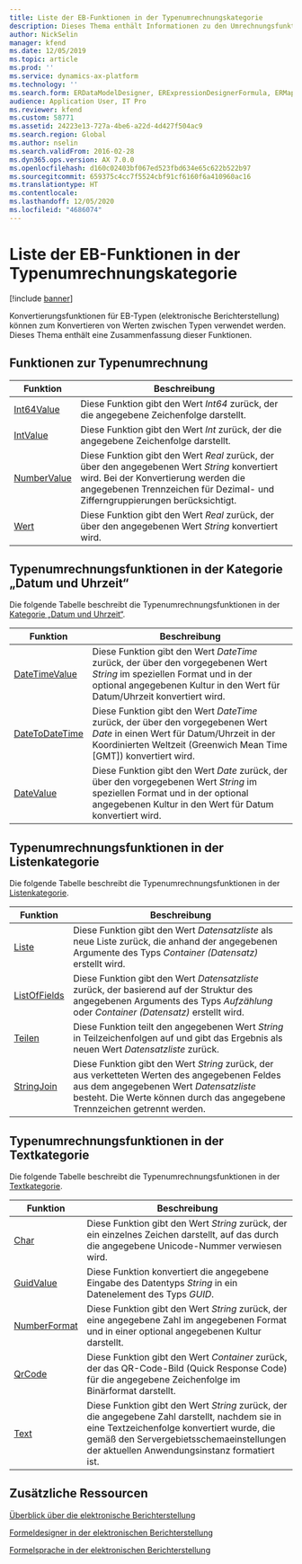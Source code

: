 ```yaml
---
title: Liste der EB-Funktionen in der Typenumrechnungskategorie
description: Dieses Thema enthält Informationen zu den Umrechnungsfunktionen, die in der elektronischen Berichterstellung (EB) unterstützt werden.
author: NickSelin
manager: kfend
ms.date: 12/05/2019
ms.topic: article
ms.prod: ''
ms.service: dynamics-ax-platform
ms.technology: ''
ms.search.form: ERDataModelDesigner, ERExpressionDesignerFormula, ERMappedFormatDesigner, ERModelMappingDesigner
audience: Application User, IT Pro
ms.reviewer: kfend
ms.custom: 58771
ms.assetid: 24223e13-727a-4be6-a22d-4d427f504ac9
ms.search.region: Global
ms.author: nselin
ms.search.validFrom: 2016-02-28
ms.dyn365.ops.version: AX 7.0.0
ms.openlocfilehash: d160c02403bf067ed523fbd634e65c622b522b97
ms.sourcegitcommit: 659375c4cc7f5524cbf91cf6160f6a410960ac16
ms.translationtype: HT
ms.contentlocale: 
ms.lasthandoff: 12/05/2020
ms.locfileid: "4686074"
---
```

# <a name="list-of-er-functions-in-the-type-conversion-category"></a>Liste der EB-Funktionen in der Typenumrechnungskategorie

[!include [banner](../includes/banner.md)]

Konvertierungsfunktionen für EB-Typen (elektronische Berichterstellung) können zum Konvertieren von Werten zwischen Typen verwendet werden. Dieses Thema enthält eine Zusammenfassung dieser Funktionen.

## <a name="type-conversion-functions"></a>Funktionen zur Typenumrechnung

| Funktion | Beschreibung |
|----------|-------------|
| [Int64Value](er-functions-conversion-int64value.md)   | Diese Funktion gibt den Wert *Int64* zurück, der die angegebene Zeichenfolge darstellt. |
| [IntValue](er-functions-conversion-intvalue.md)       | Diese Funktion gibt den Wert *Int* zurück, der die angegebene Zeichenfolge darstellt. |
| [NumberValue](er-functions-conversion-numbervalue.md) | Diese Funktion gibt den Wert *Real* zurück, der über den angegebenen Wert *String* konvertiert wird. Bei der Konvertierung werden die angegebenen Trennzeichen für Dezimal- und Zifferngruppierungen berücksichtigt. |
| [Wert](er-functions-conversion-value.md)             | Diese Funktion gibt den Wert *Real* zurück, der über den angegebenen Wert *String* konvertiert wird. |

## <a name="type-conversion-functions-in-the-date-and-time-category"></a>Typenumrechnungsfunktionen in der Kategorie „Datum und Uhrzeit“

Die folgende Tabelle beschreibt die Typenumrechnungsfunktionen in der [Kategorie „Datum und Uhrzeit“](er-functions-category-datetime.md).

| Funktion | Beschreibung |
|----------|-------------|
| [DateTimeValue](er-functions-datetime-datetimevalue.md)   | Diese Funktion gibt den Wert *DateTime* zurück, der über den vorgegebenen Wert *String* im speziellen Format und in der optional angegebenen Kultur in den Wert für Datum/Uhrzeit konvertiert wird. |
| [DateToDateTime](er-functions-datetime-datetodatetime.md) | Diese Funktion gibt den Wert *DateTime* zurück, der über den vorgegebenen Wert *Date* in einen Wert für Datum/Uhrzeit in der Koordinierten Weltzeit (Greenwich Mean Time \[GMT\]) konvertiert wird. |
| [DateValue](er-functions-datetime-datevalue.md)           | Diese Funktion gibt den Wert *Date* zurück, der über den vorgegebenen Wert *String* im speziellen Format und in der optional angegebenen Kultur in den Wert für Datum konvertiert wird. |

## <a name="type-conversion-functions-in-the-list-category"></a>Typenumrechnungsfunktionen in der Listenkategorie

Die folgende Tabelle beschreibt die Typenumrechnungsfunktionen in der [Listenkategorie](er-functions-category-list.md).

| Funktion | Beschreibung |
|----------|-------------|
| [Liste](er-functions-list-list.md)                 | Diese Funktion gibt den Wert *Datensatzliste* als neue Liste zurück, die anhand der angegebenen Argumente des Typs *Container (Datensatz)* erstellt wird. |
| [ListOfFields](er-functions-list-listoffields.md) | Diese Funktion gibt den Wert *Datensatzliste* zurück, der basierend auf der Struktur des angegebenen Arguments des Typs *Aufzählung* oder *Container (Datensatz)* erstellt wird. |
| [Teilen](er-functions-list-split.md)               | Diese Funktion teilt den angegebenen Wert *String* in Teilzeichenfolgen auf und gibt das Ergebnis als neuen Wert *Datensatzliste* zurück. |
| [StringJoin](er-functions-list-stringjoin.md)     | Diese Funktion gibt den Wert *String* zurück, der aus verketteten Werten des angegebenen Feldes aus dem angegebenen Wert *Datensatzliste* besteht. Die Werte können durch das angegebene Trennzeichen getrennt werden. |

## <a name="type-conversion-functions-in-the-text-category"></a>Typenumrechnungsfunktionen in der Textkategorie

Die folgende Tabelle beschreibt die Typenumrechnungsfunktionen in der [Textkategorie](er-functions-category-text.md).

| Funktion | Beschreibung |
|----------|-------------|
| [Char](er-functions-text-char.md)                 | Diese Funktion gibt den Wert *String* zurück, der ein einzelnes Zeichen darstellt, auf das durch die angegebene Unicode-Nummer verwiesen wird. |
| [GuidValue](er-functions-text-guidvalue.md)       | Diese Funktion konvertiert die angegebene Eingabe des Datentyps *String* in ein Datenelement des Typs *GUID*. |
| [NumberFormat](er-functions-text-numberformat.md) | Diese Funktion gibt den Wert *String* zurück, der eine angegebene Zahl im angegebenen Format und in einer optional angegebenen Kultur darstellt. |
| [QrCode](er-functions-text-qrcode.md)             | Diese Funktion gibt den Wert *Container* zurück, der das QR-Code-Bild (Quick Response Code) für die angegebene Zeichenfolge im Binärformat darstellt. |
| [Text](er-functions-text-text.md)                 | Diese Funktion gibt den Wert *String* zurück, der die angegebene Zahl darstellt, nachdem sie in eine Textzeichenfolge konvertiert wurde, die gemäß den Servergebietsschemaeinstellungen der aktuellen Anwendungsinstanz formatiert ist. |

## <a name="additional-resources"></a>Zusätzliche Ressourcen

[Überblick über die elektronische Berichterstellung](general-electronic-reporting.md)

[Formeldesigner in der elektronischen Berichterstellung](general-electronic-reporting-formula-designer.md)

[Formelsprache in der elektronischen Berichterstellung](er-formula-language.md)
